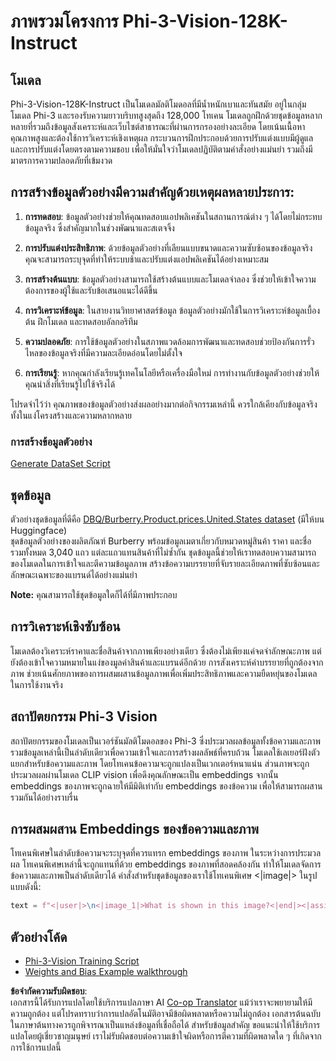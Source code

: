 <!--
CO_OP_TRANSLATOR_METADATA:
{
  "original_hash": "e0a07fd2a30fe2af30b1373df207a5bf",
  "translation_date": "2025-05-09T21:47:50+00:00",
  "source_file": "md/03.FineTuning/FineTuning_Phi-3-visionWandB.md",
  "language_code": "th"
}
-->
# ภาพรวมโครงการ Phi-3-Vision-128K-Instruct

## โมเดล

Phi-3-Vision-128K-Instruct เป็นโมเดลมัลติโมดอลที่มีน้ำหนักเบาและทันสมัย อยู่ในกลุ่มโมเดล Phi-3 และรองรับความยาวบริบทสูงสุดถึง 128,000 โทเคน โมเดลถูกฝึกด้วยชุดข้อมูลหลากหลายที่รวมถึงข้อมูลสังเคราะห์และเว็บไซต์สาธารณะที่ผ่านการกรองอย่างละเอียด โดยเน้นเนื้อหาคุณภาพสูงและต้องใช้การวิเคราะห์เชิงเหตุผล กระบวนการฝึกประกอบด้วยการปรับแต่งแบบมีผู้ดูแลและการปรับแต่งโดยตรงตามความชอบ เพื่อให้มั่นใจว่าโมเดลปฏิบัติตามคำสั่งอย่างแม่นยำ รวมถึงมีมาตรการความปลอดภัยที่เข้มงวด

## การสร้างข้อมูลตัวอย่างมีความสำคัญด้วยเหตุผลหลายประการ:

1. **การทดสอบ**: ข้อมูลตัวอย่างช่วยให้คุณทดสอบแอปพลิเคชันในสถานการณ์ต่าง ๆ ได้โดยไม่กระทบข้อมูลจริง ซึ่งสำคัญมากในช่วงพัฒนาและสเตจจิ้ง

2. **การปรับแต่งประสิทธิภาพ**: ด้วยข้อมูลตัวอย่างที่เลียนแบบขนาดและความซับซ้อนของข้อมูลจริง คุณจะสามารถระบุจุดที่ทำให้ระบบช้าและปรับแต่งแอปพลิเคชันได้อย่างเหมาะสม

3. **การสร้างต้นแบบ**: ข้อมูลตัวอย่างสามารถใช้สร้างต้นแบบและโมเดลจำลอง ซึ่งช่วยให้เข้าใจความต้องการของผู้ใช้และรับข้อเสนอแนะได้ดีขึ้น

4. **การวิเคราะห์ข้อมูล**: ในสายงานวิทยาศาสตร์ข้อมูล ข้อมูลตัวอย่างมักใช้ในการวิเคราะห์ข้อมูลเบื้องต้น ฝึกโมเดล และทดสอบอัลกอริทึม

5. **ความปลอดภัย**: การใช้ข้อมูลตัวอย่างในสภาพแวดล้อมการพัฒนาและทดสอบช่วยป้องกันการรั่วไหลของข้อมูลจริงที่มีความละเอียดอ่อนโดยไม่ตั้งใจ

6. **การเรียนรู้**: หากคุณกำลังเรียนรู้เทคโนโลยีหรือเครื่องมือใหม่ การทำงานกับข้อมูลตัวอย่างช่วยให้คุณนำสิ่งที่เรียนรู้ไปใช้จริงได้

โปรดจำไว้ว่า คุณภาพของข้อมูลตัวอย่างส่งผลอย่างมากต่อกิจกรรมเหล่านี้ ควรใกล้เคียงกับข้อมูลจริงทั้งในแง่โครงสร้างและความหลากหลาย

### การสร้างข้อมูลตัวอย่าง
[Generate DataSet Script](./CreatingSampleData.md)

## ชุดข้อมูล

ตัวอย่างชุดข้อมูลที่ดีคือ [DBQ/Burberry.Product.prices.United.States dataset](https://huggingface.co/datasets/DBQ/Burberry.Product.prices.United.States) (มีให้บน Huggingface)  
ชุดข้อมูลตัวอย่างของผลิตภัณฑ์ Burberry พร้อมข้อมูลเมตาเกี่ยวกับหมวดหมู่สินค้า ราคา และชื่อ รวมทั้งหมด 3,040 แถว แต่ละแถวแทนสินค้าที่ไม่ซ้ำกัน ชุดข้อมูลนี้ช่วยให้เราทดสอบความสามารถของโมเดลในการเข้าใจและตีความข้อมูลภาพ สร้างข้อความบรรยายที่จับรายละเอียดภาพที่ซับซ้อนและลักษณะเฉพาะของแบรนด์ได้อย่างแม่นยำ

**Note:** คุณสามารถใช้ชุดข้อมูลใดก็ได้ที่มีภาพประกอบ

## การวิเคราะห์เชิงซับซ้อน

โมเดลต้องวิเคราะห์ราคาและชื่อสินค้าจากภาพเพียงอย่างเดียว ซึ่งต้องไม่เพียงแค่จดจำลักษณะภาพ แต่ยังต้องเข้าใจความหมายในแง่ของมูลค่าสินค้าและแบรนด์อีกด้วย การสังเคราะห์คำบรรยายที่ถูกต้องจากภาพ ช่วยเน้นศักยภาพของการผสมผสานข้อมูลภาพเพื่อเพิ่มประสิทธิภาพและความยืดหยุ่นของโมเดลในการใช้งานจริง

## สถาปัตยกรรม Phi-3 Vision

สถาปัตยกรรมของโมเดลเป็นเวอร์ชันมัลติโมดอลของ Phi-3 ซึ่งประมวลผลข้อมูลทั้งข้อความและภาพ รวมข้อมูลเหล่านี้เป็นลำดับเดียวเพื่อความเข้าใจและการสร้างผลลัพธ์ที่ครบถ้วน โมเดลใช้เลเยอร์ฝังตัวแยกสำหรับข้อความและภาพ โดยโทเคนข้อความจะถูกแปลงเป็นเวกเตอร์หนาแน่น ส่วนภาพจะถูกประมวลผลผ่านโมเดล CLIP vision เพื่อดึงคุณลักษณะเป็น embeddings จากนั้น embeddings ของภาพจะถูกฉายให้มีมิติเท่ากับ embeddings ของข้อความ เพื่อให้สามารถผสานรวมกันได้อย่างราบรื่น

## การผสมผสาน Embeddings ของข้อความและภาพ

โทเคนพิเศษในลำดับข้อความจะระบุจุดที่ควรแทรก embeddings ของภาพ ในระหว่างการประมวลผล โทเคนพิเศษเหล่านี้จะถูกแทนที่ด้วย embeddings ของภาพที่สอดคล้องกัน ทำให้โมเดลจัดการข้อความและภาพเป็นลำดับเดียวได้ คำสั่งสำหรับชุดข้อมูลของเราใช้โทเคนพิเศษ <|image|> ในรูปแบบดังนี้:

```python
text = f"<|user|>\n<|image_1|>What is shown in this image?<|end|><|assistant|>\nProduct: {row['title']}, Category: {row['category3_code']}, Full Price: {row['full_price']}<|end|>"
```

## ตัวอย่างโค้ด
- [Phi-3-Vision Training Script](../../../../code/03.Finetuning/Phi-3-vision-Trainingscript.py)
- [Weights and Bias Example walkthrough](https://wandb.ai/byyoung3/mlnews3/reports/How-to-fine-tune-Phi-3-vision-on-a-custom-dataset--Vmlldzo4MTEzMTg3)

**ข้อจำกัดความรับผิดชอบ**:  
เอกสารนี้ได้รับการแปลโดยใช้บริการแปลภาษา AI [Co-op Translator](https://github.com/Azure/co-op-translator) แม้ว่าเราจะพยายามให้มีความถูกต้อง แต่โปรดทราบว่าการแปลอัตโนมัติอาจมีข้อผิดพลาดหรือความไม่ถูกต้อง เอกสารต้นฉบับในภาษาต้นทางควรถูกพิจารณาเป็นแหล่งข้อมูลที่เชื่อถือได้ สำหรับข้อมูลสำคัญ ขอแนะนำให้ใช้บริการแปลโดยผู้เชี่ยวชาญมนุษย์ เราไม่รับผิดชอบต่อความเข้าใจผิดหรือการตีความที่ผิดพลาดใด ๆ ที่เกิดจากการใช้การแปลนี้